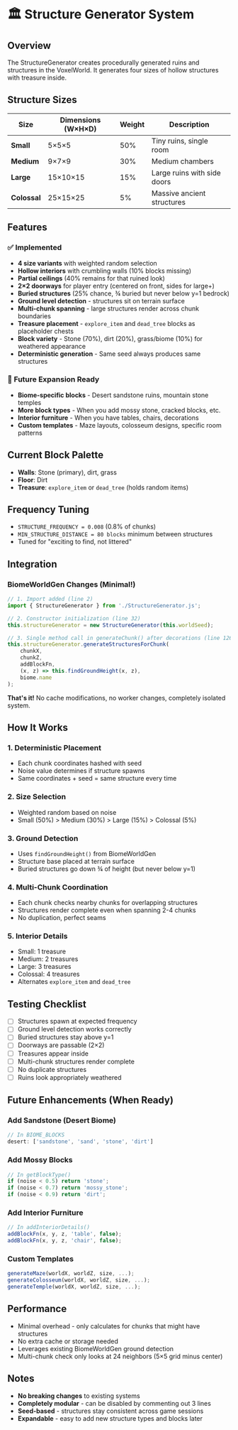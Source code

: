 # 🏛️ Structure Generator System

## Overview
The StructureGenerator creates procedurally generated ruins and structures in the VoxelWorld. It generates four sizes of hollow structures with treasure inside.

## Structure Sizes

| Size | Dimensions (W×H×D) | Weight | Description |
|------|-------------------|---------|-------------|
| **Small** | 5×5×5 | 50% | Tiny ruins, single room |
| **Medium** | 9×7×9 | 30% | Medium chambers |
| **Large** | 15×10×15 | 15% | Large ruins with side doors |
| **Colossal** | 25×15×25 | 5% | Massive ancient structures |

## Features

### ✅ Implemented
- **4 size variants** with weighted random selection
- **Hollow interiors** with crumbling walls (10% blocks missing)
- **Partial ceilings** (40% remains for that ruined look)
- **2×2 doorways** for player entry (centered on front, sides for large+)
- **Buried structures** (25% chance, ¾ buried but never below y=1 bedrock)
- **Ground level detection** - structures sit on terrain surface
- **Multi-chunk spanning** - large structures render across chunk boundaries
- **Treasure placement** - `explore_item` and `dead_tree` blocks as placeholder chests
- **Block variety** - Stone (70%), dirt (20%), grass/biome (10%) for weathered appearance
- **Deterministic generation** - Same seed always produces same structures

### 🔄 Future Expansion Ready
- **Biome-specific blocks** - Desert sandstone ruins, mountain stone temples
- **More block types** - When you add mossy stone, cracked blocks, etc.
- **Interior furniture** - When you have tables, chairs, decorations
- **Custom templates** - Maze layouts, colosseum designs, specific room patterns

## Current Block Palette
- **Walls**: Stone (primary), dirt, grass
- **Floor**: Dirt
- **Treasure**: `explore_item` or `dead_tree` (holds random items)

## Frequency Tuning
- `STRUCTURE_FREQUENCY = 0.008` (0.8% of chunks)
- `MIN_STRUCTURE_DISTANCE = 80 blocks` minimum between structures
- Tuned for "exciting to find, not littered"

## Integration

### BiomeWorldGen Changes (Minimal!)
```javascript
// 1. Import added (line 2)
import { StructureGenerator } from './StructureGenerator.js';

// 2. Constructor initialization (line 32)
this.structureGenerator = new StructureGenerator(this.worldSeed);

// 3. Single method call in generateChunk() after decorations (line 1260)
this.structureGenerator.generateStructuresForChunk(
    chunkX,
    chunkZ,
    addBlockFn,
    (x, z) => this.findGroundHeight(x, z),
    biome.name
);
```

**That's it!** No cache modifications, no worker changes, completely isolated system.

## How It Works

### 1. Deterministic Placement
- Each chunk coordinates hashed with seed
- Noise value determines if structure spawns
- Same coordinates + seed = same structure every time

### 2. Size Selection
- Weighted random based on noise
- Small (50%) > Medium (30%) > Large (15%) > Colossal (5%)

### 3. Ground Detection
- Uses `findGroundHeight()` from BiomeWorldGen
- Structure base placed at terrain surface
- Buried structures go down ¾ of height (but never below y=1)

### 4. Multi-Chunk Coordination
- Each chunk checks nearby chunks for overlapping structures
- Structures render complete even when spanning 2-4 chunks
- No duplication, perfect seams

### 5. Interior Details
- Small: 1 treasure
- Medium: 2 treasures
- Large: 3 treasures
- Colossal: 4 treasures
- Alternates `explore_item` and `dead_tree`

## Testing Checklist
- [ ] Structures spawn at expected frequency
- [ ] Ground level detection works correctly
- [ ] Buried structures stay above y=1
- [ ] Doorways are passable (2×2)
- [ ] Treasures appear inside
- [ ] Multi-chunk structures render complete
- [ ] No duplicate structures
- [ ] Ruins look appropriately weathered

## Future Enhancements (When Ready)

### Add Sandstone (Desert Biome)
```javascript
// In BIOME_BLOCKS
desert: ['sandstone', 'sand', 'stone', 'dirt']
```

### Add Mossy Blocks
```javascript
// In getBlockType()
if (noise < 0.5) return 'stone';
if (noise < 0.7) return 'mossy_stone';
if (noise < 0.9) return 'dirt';
```

### Add Interior Furniture
```javascript
// In addInteriorDetails()
addBlockFn(x, y, z, 'table', false);
addBlockFn(x, y, z, 'chair', false);
```

### Custom Templates
```javascript
generateMaze(worldX, worldZ, size, ...);
generateColosseum(worldX, worldZ, size, ...);
generateTemple(worldX, worldZ, size, ...);
```

## Performance
- Minimal overhead - only calculates for chunks that might have structures
- No extra cache or storage needed
- Leverages existing BiomeWorldGen ground detection
- Multi-chunk check only looks at 24 neighbors (5×5 grid minus center)

## Notes
- **No breaking changes** to existing systems
- **Completely modular** - can be disabled by commenting out 3 lines
- **Seed-based** - structures stay consistent across game sessions
- **Expandable** - easy to add new structure types and blocks later
